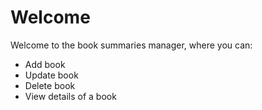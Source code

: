 ﻿# Welcome
Welcome to the book summaries manager, where you can:
- Add book
- Update book
- Delete book
- View details of a book